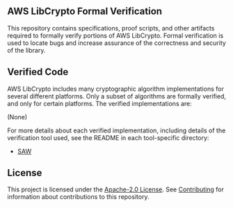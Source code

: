 ## AWS LibCrypto Formal Verification

This repository contains specifications, proof scripts, and other artifacts required to formally verify portions of AWS LibCrypto. Formal verification is used to locate bugs and increase assurance of the correctness and security of the library.

## Verified Code

AWS LibCrypto includes many cryptographic algorithm implementations for several different platforms. Only a subset of algorithms are formally verified, and only for certain platforms. The verified implementations are:

(None)

For more details about each verified implementation, including details of the verification tool used, see the README in each tool-specific directory:

* [SAW](SAW/README.md)

## License

This project is licensed under the [Apache-2.0 License](LICENSE). See [Contributing](CONTRIBUTING.md) for information about contributions to this repository.

